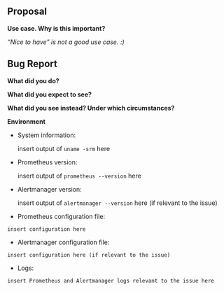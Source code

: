 <!--

    Please do *NOT* ask usage questions in Github issues.

    If your issue is not a feature request or bug report use:
    https://groups.google.com/forum/#!forum/prometheus-users. If
    you are unsure whether you hit a bug, search and ask in the
    mailing list first.

    You can find more information at: https://prometheus.io/community/

-->
## Proposal
**Use case. Why is this important?**

*“Nice to have” is not a good use case. :)*

## Bug Report
**What did you do?**

**What did you expect to see?**

**What did you see instead? Under which circumstances?**

**Environment**

* System information:

	insert output of `uname -srm` here

* Prometheus version:

	insert output of `prometheus --version` here

* Alertmanager version:

	insert output of `alertmanager --version` here (if relevant to the issue)

* Prometheus configuration file:
```
insert configuration here
```

* Alertmanager configuration file:
```
insert configuration here (if relevant to the issue)
```




* Logs:
```
insert Prometheus and Alertmanager logs relevant to the issue here
```
